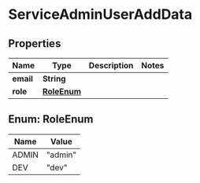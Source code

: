 

# ServiceAdminUserAddData


## Properties

| Name | Type | Description | Notes |
|------------ | ------------- | ------------- | -------------|
|**email** | **String** |  |  |
|**role** | [**RoleEnum**](#RoleEnum) |  |  |



## Enum: RoleEnum

| Name | Value |
|---- | -----|
| ADMIN | &quot;admin&quot; |
| DEV | &quot;dev&quot; |




